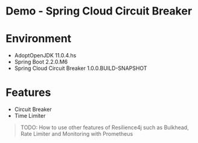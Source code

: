 Demo - Spring Cloud Circuit Breaker
===================================

# Environment
- AdoptOpenJDK 11.0.4.hs
- Spring Boot 2.2.0.M6
- Spring Cloud Circuit Breaker 1.0.0.BUILD-SNAPSHOT

# Features
- Circuit Breaker
- Time Limiter

> TODO: How to use other features of Resilience4j such as Bulkhead, Rate Limiter and Monitoring with Prometheus
